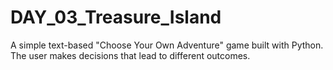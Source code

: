 # DAY_03_Treasure_Island
A simple text-based "Choose Your Own Adventure" game built with Python. The user makes decisions that lead to different outcomes.
